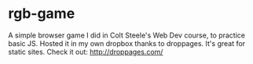 # rgb-game
A simple browser game I did in Colt Steele's Web Dev course, to practice basic JS.
Hosted it in my own dropbox thanks to droppages. It's great for static sites. Check it out: http://droppages.com/
